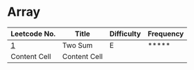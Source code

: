 # Array

| Leetcode No.  | Title         | Difficulty  | Frequency        |
| ------------- | ------------- | ------------- | ------------- |
| [1](./Details/TwoSum.md)| Two Sum | E | *****
| Content Cell  | Content Cell  |

